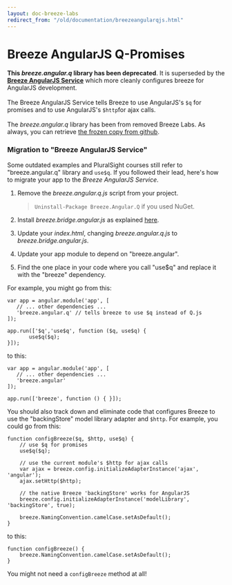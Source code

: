 ```yaml
---
layout: doc-breeze-labs
redirect_from: "/old/documentation/breezeangularqjs.html"
---
```

# Breeze AngularJS Q-Promises

<p class="note"><strong>This <em>breeze.angular.q</em> library has been deprecated</strong>. It is superseded by the <a href="/doc-js/breeze-angular" title="Breeze AngularJS Service"><strong>Breeze AngularJS Service</strong></a> which more cleanly configures breeze for AngularJS development.<br/><br/>The Breeze AngularJS Service  tells Breeze to use AngularJS's <code>$q</code> for promises and to use AngularJS's <code>$http</code>for ajax calls.<br/></br>The <em>breeze.angular.q</em> library has been from removed Breeze Labs. As always, you can retrieve <a href="https://github.com/IdeaBlade/Breeze/blob/master/Breeze.Client/Scripts/Labs/breeze.angular.q.js" target="_blank">the frozen copy from github</a>.</p>

### Migration to "Breeze AngularJS Service"

Some outdated examples and PluralSight courses still refer to "breeze.angular.q" library and `use$q`. If you followed their lead, here's how to migrate your app to the *Breeze AngularJS Service*.

1. Remove the *breeze.angular.q.js* script from your project.

    >`Uninstall-Package Breeze.Angular.Q` if you used NuGet.

1. Install *breeze.bridge.angular.js* as explained [here](/doc-js/breeze-angular).

1. Update your *index.html*, changing *breeze.angular.q.js* to *breeze.bridge.angular.js*.

1. Update your app module to depend on "breeze.angular".

1. Find the one place in your code where you call "use$q" and replace it with the "breeze" dependency.

For example, you might go from this:

	var app = angular.module('app', [
	   // ... other dependencies ...
	   'breeze.angular.q' // tells breeze to use $q instead of Q.js
	]);
	 
	app.run(['$q','use$q', function ($q, use$q) {
	       use$q($q);
	}]);

to this:

	var app = angular.module('app', [
	   // ... other dependencies ...
	   'breeze.angular'
	]);
	 
	app.run(['breeze', function () { }]);

You should also track down and eliminate code that configures Breeze to use the "backingStore" model library adapter and `$http`. For example, you could go from this:

    function configBreeze($q, $http, use$q) {
        // use $q for promises
        use$q($q);

        // use the current module's $http for ajax calls
        var ajax = breeze.config.initializeAdapterInstance('ajax', 'angular');
        ajax.setHttp($http);

        // the native Breeze 'backingStore' works for AngularJS
        breeze.config.initializeAdapterInstance('modelLibrary', 'backingStore', true);

        breeze.NamingConvention.camelCase.setAsDefault();
    }

to this: 

    function configBreeze() {
        breeze.NamingConvention.camelCase.setAsDefault();
    }

You might not need a `configBreeze` method at all!